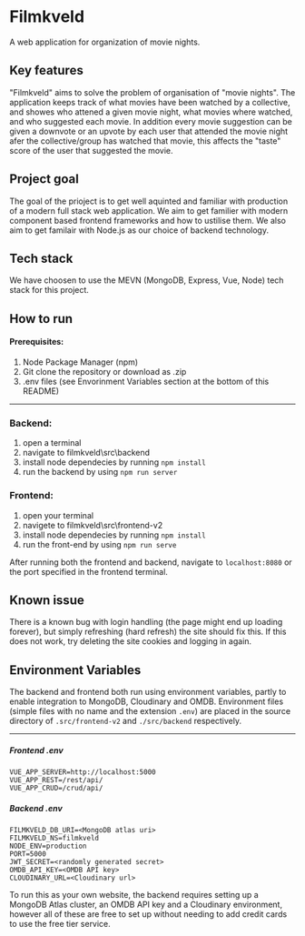 # Filmkveld

A web application for organization of movie nights.



## Key features 

"Filmkveld" aims to solve the problem of organisation of "movie nights". The application keeps track of what movies have been watched by a collective, and showes who attened a given movie night, what movies where watched, and who suggested each movie. In addition every movie suggestion can be given a downvote or an upvote by each user that attended the movie night afer the collective/group has watched that movie, this affects the "taste" score of the user that suggested the movie.


## Project goal

The goal of the prioject is to get well aquinted and familiar with production of a modern full stack web application. We aim to get familier with modern component based frontend frameworks and how to ustilise them. We also aim to get familair with Node.js as our choice of backend technology.




## Tech stack

We have choosen to use the MEVN (MongoDB, Express, Vue, Node) tech stack for this project.


## How to run
#### Prerequisites:
1. Node Package Manager (npm)
2. Git clone the repository or download as .zip
3. .env files (see Envorinment Variables section at the bottom of this README) 
---

### Backend:
1. open a terminal
2. navigate to filmkveld\src\backend
3. install node dependecies by running `npm install`
4. run the backend by using `npm run server`

### Frontend:
1. open your terminal
2. navigete to filmkveld\src\frontend-v2
3. install node dependecies by running `npm install`
4. run the front-end by using  `npm run serve`

After running both the frontend and backend, navigate to `localhost:8080` or the port specified in the frontend terminal.

## Known issue
There is a known bug with login handling (the page might end up loading forever), but simply refreshing (hard refresh) the site should fix this.
If this does not work, try deleting the site cookies and logging in again.

## Environment Variables

The backend and frontend both run using environment variables, partly to enable integration to MongoDB, Cloudinary and OMDB.
Environment files (simple files with no name and the extension `.env`) are placed in the source directory of `.src/frontend-v2` and `./src/backend` respectively.

---

##### Frontend .env 
```
VUE_APP_SERVER=http://localhost:5000
VUE_APP_REST=/rest/api/
VUE_APP_CRUD=/crud/api/
```

##### Backend .env
```
FILMKVELD_DB_URI=<MongoDB atlas uri>
FILMKVELD_NS=filmkveld
NODE_ENV=production
PORT=5000
JWT_SECRET=<randomly generated secret>
OMDB_API_KEY=<OMDB API key>
CLOUDINARY_URL=<Cloudinary url> 
```


To run this as your own website, the backend requires setting up a MongoDB Atlas cluster, an OMDB API key and a Cloudinary environment, however all of these are free to set up without needing to add credit cards to use the free tier service. 
